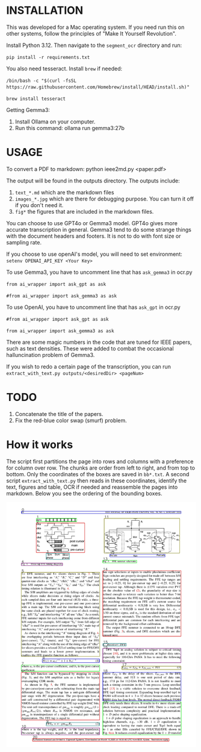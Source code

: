 # INSTALLATION 

This was developed for a Mac operating system. If you need run this on other systems, follow the principles of "Make It Yourself Revolution". 

Install Python 3.12. Then navigate to the `segment_ocr` directory and run: 

`pip install -r requirements.txt`

You also need tesseract. Install `brew` if needed:

`/bin/bash -c "$(curl -fsSL https://raw.githubusercontent.com/Homebrew/install/HEAD/install.sh)"`

`brew install tesseract`

Getting Gemma3:
1. Install Ollama on your computer. 
2. Run this command:
       ollama run gemma3:27b

# USAGE
To convert a PDF to markdown:
       python ieee2md.py <paper.pdf>

The output will be found in the outputs directory. The outputs include:
1. `text_*.md` which are the markdown files
2. `images_*.jpg` which are there for debugging purpose. You can turn it off if you don't need it. 
3. `fig*` the figures that are included in the markdown files. 

You can choose to use GPT4o or Gemma3 model. GPT4o gives more accurate transcription in general.  Gemma3 tend to do some strange things with the document headers and footers. It is not to do with font size or sampling rate. 

If you choose to use openAI's model, you will need to set environment:
`     setenv OPENAI_API_KEY <Your Key>`

To use Gemma3, you have to uncomment line that has `ask_gemma3` in ocr.py

`from ai_wrapper import ask_gpt as ask`

`#from ai_wrapper import ask_gemma3 as ask`

To use OpenAI, you have to uncomment line that has `ask_gpt` in ocr.py

`#from ai_wrapper import ask_gpt as ask`

`from ai_wrapper import ask_gemma3 as ask`

There are some magic numbers in the code that are tuned for IEEE papers, such as text densities. These were added to combat the occasional halluncination problem of Gemma3. 

If you wish to redo a certain page of the transcription, you can run 
`extract_with_text.py outputs/<desiredDir> <pageNum>`

# TODO
1. Concatenate the title of the papers. 
2. Fix the red-blue color swap (smurf) problem. 

# How it works
The script first partitions the page into rows and columns with a preference for column over row. The chunks are order from left to right, and from top to bottom. Only the coordinates of the boxes are saved in `bb*.txt`. 
A second script `extract_with_text.py` then reads in these coordinates, identify the text, figures and table, OCR if needed and reassemble the pages into markdown.  Below you see the ordering of the bounding boxes. 

<img src="./images/image_002.jpeg" alt="img_002" width="800">

